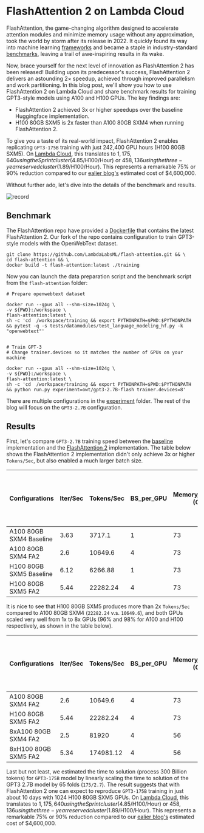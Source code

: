 # FlashAttention 2 on Lambda Cloud

FlashAttention, the game-changing algorithm designed to accelerate attention modules and minimize memory usage without any approximation, took the world by storm after its release in 2022. It quickly found its way into machine learning [frameworks](https://github.com/Dao-AILab/flash-attention/blob/main/usage.md#integrated-into-machine-learning-frameworks) and became a staple in industry-standard [benchmarks](https://spectrum.ieee.org/mlperf-rankings-2022), leaving a trail of awe-inspiring results in its wake.

Now, brace yourself for the next level of innovation as FlashAttention 2 has been released! Building upon its predecessor's success, FlashAttention 2 delivers an astounding 2× speedup, achieved through improved parallelism and work partitioning. In this blog post, we'll show you how to use FlashAttention 2 on Lambda Cloud and share benchmark results for training GPT3-style models using A100 and H100 GPUs. The key findings are:

- FlashAttention 2 achieved 3x or higher speedups over the baseline Huggingface implementation.
- H100 80GB SXM5 is 2x faster than A100 80GB SXM4 when running FlashAttention 2.

To give you a taste of its real-world impact, FlashAttention 2 enables replicating `GPT3-175B` training with just 242,400 GPU hours (H100 80GB SXM5). On [Lambda Cloud](<(https://lambdalabs.com/service/gpu-cloud/reserved)>), this translates to $1,175,640 using the Sprint cluster ($4.85/H100/Hour) or $458,136 using the three-year reserved cluster ($1.89/H100/Hour). This represents a remarkable 75% or 90% reduction compared to our [ealier blog's](https://lambdalabs.com/blog/demystifying-gpt-3) estimated cost of $4,600,000.

Without further ado, let's dive into the details of the benchmark and results.

![record](imgs/record.gif)

## Benchmark

The FlashAttention repo have provided a [Dockerfile](https://github.com/Dao-AILab/flash-attention/blob/main/training/Dockerfile) that contains the latest FlashAttention 2. Our fork of the repo contains configuration to train GPT3-style models with the OpenWebText dataset.

```
git clone https://github.com/LambdaLabsML/flash-attention.git && \
cd flash-attention && \
docker build -t flash-attention:latest ./training
```

Now you can launch the data preparation script and the benchmark script from the `flash-attention` folder:

```
# Prepare openwebtext dataset

docker run --gpus all --shm-size=1024g \
-v ${PWD}:/workspace \
flash-attention:latest \
sh -c 'cd  /workspace/training && export PYTHONPATH=$PWD:$PYTHONPATH && pytest -q -s tests/datamodules/test_language_modeling_hf.py -k "openwebtext"'


# Train GPT-3
# Change trainer.devices so it matches the number of GPUs on your machine

docker run --gpus all --shm-size=1024g \
-v ${PWD}:/workspace \
flash-attention:latest \
sh -c 'cd  /workspace/training && export PYTHONPATH=$PWD:$PYTHONPATH && python run.py experiment=owt/gpt3-2.7B-flash trainer.devices=8'
```

There are multiple configurations in the [experiment](https://github.com/LambdaLabsML/flash-attention/tree/main/training/configs/experiment) folder. The rest of the blog will focus on the `GPT3-2.7B` configuration.

## Results

First, let's compare `GPT3-2.7B` training speed between the [baseline](https://github.com/LambdaLabsML/flash-attention/blob/main/training/configs/experiment/owt/gpt3-2.7B-hf.yaml) implementation and the [FlashAttention 2](https://github.com/LambdaLabsML/flash-attention/blob/main/training/configs/experiment/owt/gpt3-2.7B-flash.yaml) implementation. The table below shows the FlashAttention 2 implementation didn't only achieve 3x or higher `Tokens/Sec`, but also enabled a much larger batch size.

| Configurations          | Iter/Sec | Tokens/Sec | BS_per_GPU | Memory_per_GPU (GB) | Time to 300B Tokens GPT3-2.7B (Days) | Extrapolated Time to 300B Tokens GPT3-175B (Days) |
| ----------------------- | -------- | ---------- | ---------- | ------------------- | ------------------------------------ | ------------------------------------------------- |
| A100 80GB SXM4 Baseline | 3.63     | 3717.1     | 1          | 73                  | 934                                  | 60544                                             |
| A100 80GB SXM4 FA2      | 2.6      | 10649.6    | 4          | 73                  | 326                                  | 21132                                             |
| H100 80GB SXM5 Baseline | 6.12     | 6266.88    | 1          | 73                  | 156                                  | 10100                                             |
| H100 80GB SXM5 FA2      | 5.44     | 22282.24   | 4          | 73                  | 555                                  | 35911                                             |

It is nice to see that H100 80GB SXM5 produces more than 2x `Tokens/Sec` compared to A100 80GB SXM4 (`22282.24` v.s. `10649.6`), and both GPUs scaled very well from 1x to 8x GPUs (96% and 98% for A100 and H100 respectively, as shown in the table below).

| Configurations       | Iter/Sec | Tokens/Sec | BS_per_GPU | Memory_per_GPU (GB) | Time to 300B Tokens GPT3-2.7B (Days) | Extrapolated Time to 300B Tokens GPT3-175B (Days) |
| -------------------- | -------- | ---------- | ---------- | ------------------- | ------------------------------------ | ------------------------------------------------- |
| A100 80GB SXM4 FA2   | 2.6      | 10649.6    | 4          | 73                  | 326                                  | 21132                                             |
| H100 80GB SXM5 FA2   | 5.44     | 22282.24   | 4          | 73                  | 156                                  | 10100                                             |
| 8xA100 80GB SXM4 FA2 | 2.5      | 81920      | 4          | 56                  | 42                                   | 2747                                              |
| 8xH100 80GB SXM5 FA2 | 5.34     | 174981.12  | 4          | 56                  | 20                                   | 1286                                              |

Last but not least, we estimated the time to solution (process 300 Billion tokens) for `GPT3-175B` model by linearly scaling the time to solution of the GPT3 2.7B model by 65 folds (`175/2.7`). The result suggests that with FlashAttention 2 one can expect to reproduce `GPT3-175B` training in just about 10 days with 1024 H100 80GB SXM5 GPUs. On [Lambda Cloud](<(https://lambdalabs.com/service/gpu-cloud/reserved)>), this translates to $1,175,640 using the Sprint cluster ($4.85/H100/Hour) or $458,136 using the three-year reserved cluster ($1.89/H100/Hour). This represents a remarkable 75% or 90% reduction compared to our [ealier blog's](https://lambdalabs.com/blog/demystifying-gpt-3) estimated cost of $4,600,000.
